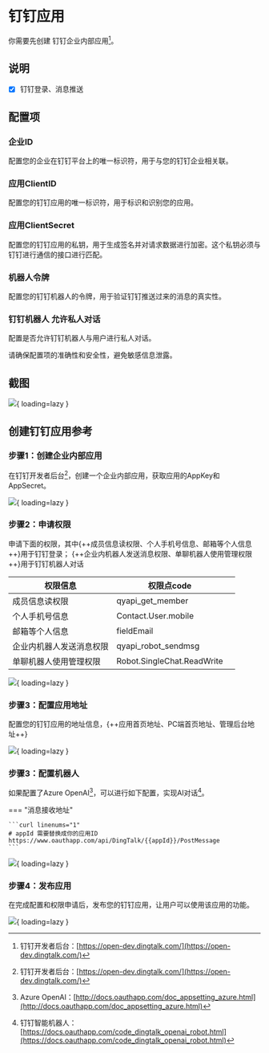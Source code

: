 # 钉钉应用

你需要先创建 钉钉企业内部应用[^1]。

## 说明

- [x] 钉钉登录、消息推送

## 配置项

### 企业ID

配置您的企业在钉钉平台上的唯一标识符，用于与您的钉钉企业相关联。

### 应用ClientID

配置您的钉钉应用的唯一标识符，用于标识和识别您的应用。

### 应用ClientSecret

配置您的钉钉应用的私钥，用于生成签名并对请求数据进行加密。这个私钥必须与钉钉进行通信的接口进行匹配。

### 机器人令牌

配置您的钉钉机器人的令牌，用于验证钉钉推送过来的消息的真实性。

### 钉钉机器人 允许私人对话

配置是否允许钉钉机器人与用户进行私人对话。

请确保配置项的准确性和安全性，避免敏感信息泄露。

## 截图

![](https://docs.oauthapp.com/doc_appsetting_dingtalk/1.png){ loading=lazy }

## 创建钉钉应用参考

### 步骤1：创建企业内部应用

在钉钉开发者后台[^1]，创建一个企业内部应用，获取应用的AppKey和AppSecret。

![](https://docs.oauthapp.com/doc_appsetting_dingtalk/2.png){ loading=lazy }

### 步骤2：申请权限

申请下面的权限，其中{++成员信息读权限、个人手机号信息、邮箱等个人信息++}用于钉钉登录；
{++企业内机器人发送消息权限、单聊机器人使用管理权限++}用于钉钉机器人对话

| 权限信息  | 权限点code |  |
| ----------- | ----------- | ----------- |
| 成员信息读权限 | qyapi_get_member  |  |
| 个人手机号信息 | Contact.User.mobile  |  |
| 邮箱等个人信息 | fieldEmail  |  |
| 企业内机器人发送消息权限 | qyapi_robot_sendmsg  |  |
| 单聊机器人使用管理权限 | Robot.SingleChat.ReadWrite  |  |

![](https://docs.oauthapp.com/doc_appsetting_dingtalk/3.png){ loading=lazy }

### 步骤3：配置应用地址

配置您的钉钉应用的地址信息，{++应用首页地址、PC端首页地址、管理后台地址++}

![](https://docs.oauthapp.com/doc_appsetting_dingtalk/4.png){ loading=lazy }

### 步骤3：配置机器人

如果配置了Azure OpenAI[^2]，可以进行如下配置，实现AI对话[^3]。

=== "消息接收地址"

    ```curl linenums="1"
    # appId 需要替换成你的应用ID
    https://www.oauthapp.com/api/DingTalk/{{appId}}/PostMessage
    ```

![](https://docs.oauthapp.com/doc_appsetting_dingtalk/5.png){ loading=lazy }


### 步骤4：发布应用

在完成配置和权限申请后，发布您的钉钉应用，让用户可以使用该应用的功能。

![](https://docs.oauthapp.com/doc_appsetting_dingtalk/6.png){ loading=lazy }

[^1]:钉钉开发者后台：[https://open-dev.dingtalk.com/](https://open-dev.dingtalk.com/)

[^2]:Azure OpenAI：[http://docs.oauthapp.com/doc_appsetting_azure.html](http://docs.oauthapp.com/doc_appsetting_azure.html)

[^3]:钉钉智能机器人：[https://docs.oauthapp.com/code_dingtalk_openai_robot.html](https://docs.oauthapp.com/code_dingtalk_openai_robot.html)